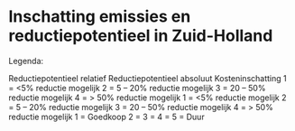 # Inschatting emissies en reductiepotentieel in Zuid-Holland

Legenda:

Reductiepotentieel relatief
Reductiepotentieel absoluut
Kosteninschatting
 1 = <5% reductie mogelijk
2 = 5 – 20% reductie mogelijk
3 = 20 – 50% reductie mogelijk
4 = > 50% reductie mogelijk
1 = <5% reductie mogelijk
2 = 5 – 20% reductie mogelijk
3 = 20 – 50% reductie mogelijk
4 = > 50% reductie mogelijk
1 = Goedkoop
2 =
3 =
4 =
5 = Duur
 
